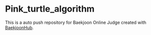 # Pink_turtle_algorithm
This is a auto push repository for Baekjoon Online Judge created with [BaekjoonHub](https://github.com/BaekjoonHub/BaekjoonHub).
